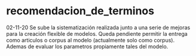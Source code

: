 # recomendacion_de_terminos

02-11-20
Se sube la sistematización realizada junto a una serie de mejoras para la creación flexible de modelos. Queda pendiente 
permitir la entrega como articulos o corpus al modelo (actualmente solo como corpus). Ademas de evaluar los parametros propiamente tales del modelo.

